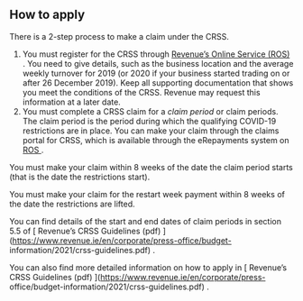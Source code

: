 ##  How to apply

There is a 2-step process to make a claim under the CRSS.

  1. You must register for the CRSS through [ Revenue’s Online Service (ROS) ](https://www.revenue.ie/en/online-services/index.aspx) . You need to give details, such as the business location and the average weekly turnover for 2019 (or 2020 if your business started trading on or after 26 December 2019). Keep all supporting documentation that shows you meet the conditions of the CRSS. Revenue may request this information at a later date. 
  2. You must complete a CRSS claim for a _claim period_ or claim periods. The claim period is the period during which the qualifying COVID-19 restrictions are in place. You can make your claim through the claims portal for CRSS, which is available through the eRepayments system on [ ROS ](https://www.revenue.ie/en/online-services/index.aspx) . 

You must make your claim within 8 weeks of the date the claim period starts
(that is the date the restrictions start).

You must make your claim for the restart week payment within 8 weeks of the
date the restrictions are lifted.

You can find details of the start and end dates of claim periods in section
5.5 of [ Revenue’s CRSS Guidelines (pdf)
](https://www.revenue.ie/en/corporate/press-office/budget-
information/2021/crss-guidelines.pdf) .

You can also find more detailed information on how to apply in [ Revenue’s
CRSS Guidelines (pdf) ](https://www.revenue.ie/en/corporate/press-
office/budget-information/2021/crss-guidelines.pdf) .
